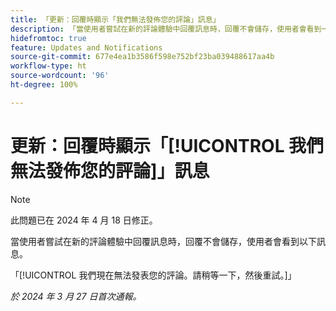 ```yaml
---
title: 「更新：回覆時顯示「我們無法發佈您的評論」訊息」
description: 「當使用者嘗試在新的評論體驗中回覆訊息時，回覆不會儲存，使用者會看到一條訊息。」
hidefromtoc: true
feature: Updates and Notifications
source-git-commit: 677e4ea1b3586f598e752bf23ba039488617aa4b
workflow-type: ht
source-wordcount: '96'
ht-degree: 100%

---
```



# 更新：回覆時顯示「[!UICONTROL 我們無法發佈您的評論]」訊息

>[!NOTE]
>
>此問題已在 2024 年 4 月 18 日修正。

當使用者嘗試在新的評論體驗中回覆訊息時，回覆不會儲存，使用者會看到以下訊息。

「[!UICONTROL 我們現在無法發表您的評論。請稍等一下，然後重試。]」

_於 2024 年 3 月 27 日首次通報。_

